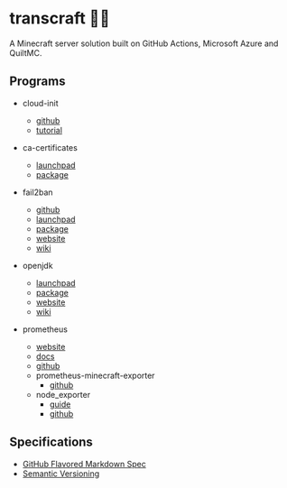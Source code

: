 # transcraft 🏳️‍⚧️

A Minecraft server solution built on GitHub Actions, Microsoft Azure and QuiltMC.

## Programs

- cloud-init
  - [github](https://github.com/canonical/cloud-init)
  - [tutorial](https://cloudinit.readthedocs.io/en/latest/topics/tutorial.html)

- ca-certificates
  - [launchpad](https://launchpad.net/ubuntu/+source/ca-certificates)
  - [package](https://packages.ubuntu.com/search?keywords=ca-certificates)

- fail2ban
  - [github](https://github.com/fail2ban/fail2ban)
  - [launchpad](https://launchpad.net/ubuntu/+source/fail2ban)
  - [package](https://packages.ubuntu.com/search?keywords=fail2ban)
  - [website](https://www.fail2ban.org/)
  - [wiki](https://www.fail2ban.org/wiki/)

- openjdk
  - [launchpad](https://launchpad.net/ubuntu/+source/openjdk-17)
  - [package](https://packages.ubuntu.com/search?keywords=openjdk-17-jre-headless)
  - [website](https://openjdk.java.net/)
  - [wiki](https://wiki.openjdk.java.net)

- prometheus
  - [website](https://prometheus.io/)
  - [docs](https://prometheus.io/docs/)
  - [github](https://github.com/prometheus/prometheus)
  - prometheus-minecraft-exporter
    - [github](https://github.com/dirien/minecraft-prometheus-exporter)
  - node_exporter
    - [guide](https://prometheus.io/docs/guides/node-exporter/)
    - [github](https://github.com/prometheus/node_exporter)

## Specifications

- [GitHub Flavored Markdown Spec](https://github.github.com/gfm/)
- [Semantic Versioning](https://semver.org/)

<!-- TODO: Add-in. <>
- [apt-get](https://salsa.debian.org/apt-team/apt)
- [azure-cli](https://github.com/Azure/azure-cli)
- [curl](https://github.com/curl/curl)
- [bash](https://git.savannah.gnu.org/cgit/bash.git/)
- [coreutils](https://git.savannah.gnu.org/cgit/coreutils.git/)
- [java]()
- [make](https://git.savannah.gnu.org/cgit/make.git/)
- [multipass](https://github.com/canonical/multipass)
- [systemd](https://github.com/systemd/systemd)

## Plugins
- rcon

-->


